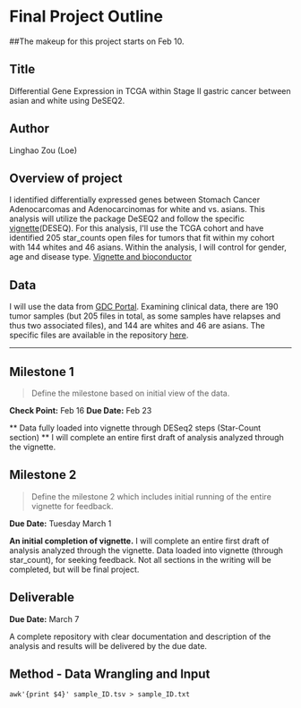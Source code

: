 # Final Project Outline

##The makeup for this project starts on Feb 10.

## Title
Differential Gene Expression in TCGA within Stage II gastric cancer between asian and white using DeSEQ2.

## Author
Linghao Zou (Loe)

## Overview of project

I identified differentially expressed genes between Stomach Cancer Adenocarcomas and Adenocarcinomas for white and vs. asians. This analysis will utilize the package DeSEQ2 and follow the specific [vignette](http://bioconductor.org/packages/release/bioc/vignettes/DESeq2/inst/doc/DESeq2.html)(DESEQ). For this analysis, I'll use the TCGA cohort and have identified 205 star_counts open files for tumors that fit within my cohort with 144 whites and 46 asians. Within the analysis, I will control for gender, age and disease type. [Vignette and bioconductor](http://bioconductor.org/packages/release/bioc/vignettes/DESeq2/inst/doc/DESeq2.html)

## Data

I will use the data from [GDC Portal](https://portal.gdc.cancer.gov/repository). Examining clinical data, there are 190 tumor samples (but 205 files in total, as some samples have relapses and thus two associated files), and 144 are whites and 46 are asians. The specific files are available in the repository [here](https://github.com/Loe-zou/Final-Project/blob/main/clinical.tsv).

*********

## Milestone 1

> Define the milestone based on initial view of the data.

**Check Point:** Feb 16
**Due Date:** Feb 23

** Data fully loaded into vignette through DESeq2 steps (Star-Count section) ** I will complete an entire first draft of analysis analyzed through the vignette.


## Milestone 2 

> Define the milestone 2 which includes initial running of the entire vignette for feedback.

**Due Date:** Tuesday March 1

**An initial completion of vignette.** I will complete an entire first draft of analysis analyzed through the vignette. Data loaded into vignette (through star_count), for seeking feedback.  Not all sections in the writing will be completed, but will be final project.


## Deliverable

**Due Date:** March 7

A complete repository with clear documentation and description of the analysis and results will be delivered by the due date.


## Method - Data Wrangling and Input

```{bash}
awk'{print $4}' sample_ID.tsv > sample_ID.txt
```



